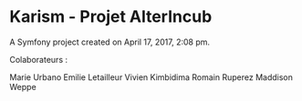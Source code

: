 Karism - Projet AlterIncub
======

A Symfony project created on April 17, 2017, 2:08 pm.

Colaborateurs :

Marie Urbano
Emilie Letailleur
Vivien Kimbidima
Romain Ruperez
Maddison Weppe
